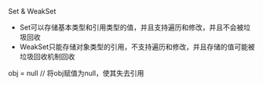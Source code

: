 Set & WeakSet
- Set可以存储基本类型和引用类型的值，并且支持遍历和修改，并且不会被垃圾回收
- WeakSet只能存储对象类型的引用，不支持遍历和修改，并且存储的值可能被垃圾回收机制回收

obj = null // 将obj赋值为null，使其失去引用
